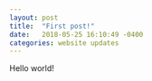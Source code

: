 ```yaml
---
layout: post
title:  "First post!"
date:   2018-05-25 16:10:49 -0400
categories: website updates
---
```

Hello world!


